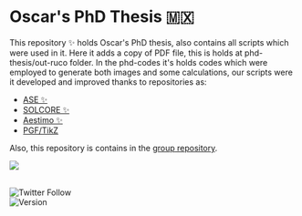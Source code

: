 # Oscar's PhD Thesis :mexico: 
This repository ✨ holds Oscar's PhD thesis, also contains all scripts which were used in it. Here it adds a copy of PDF file, this is holds at phd-thesis/out-ruco folder.  In the phd-codes it's holds codes which were employed to generate both images and some calculations, our scripts were it developed and improved thanks to repositories as: 
* [ASE ✨](https://gitlab.com/ase/ase.git) 
* [SOLCORE ✨](https://github.com/qpv-research-group/solcore5.git)
* [Aestimo ✨](https://github.com/aestimosolver/aestimo.git) 
* [PGF/TikZ](https://github.com/pgf-tikz/pgf.git)

Also, this repository is contains in the [group repository](https://github.com/lflm-spectra-labs-iico).



<a href="https://github.com/anuraghazra/github-readme-stats">
    <img align="center" src="https://github-readme-stats.vercel.app/api/wakatime?username=RUCO13&theme=radical"/>
</a>
<br>
<br>

![Twitter Follow](https://img.shields.io/twitter/follow/ruco0713?color=blue&logo=twitter&style=for-the-badge)<br>
![Version](https://img.shields.io/github/v/tag/ruco13/phd-project?color=red&label=Thesis%20version&logo=github&style=for-the-badge)

